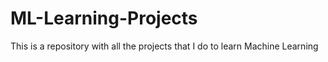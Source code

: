 # ML-Learning-Projects
This is a repository with all the projects that I do to learn Machine Learning
